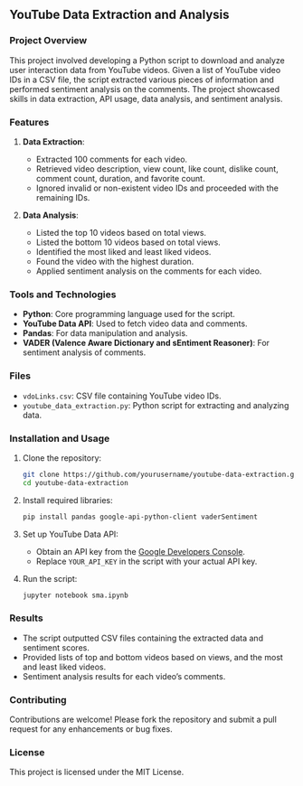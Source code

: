

## YouTube Data Extraction and Analysis

### Project Overview
This project involved developing a Python script to download and analyze user interaction data from YouTube videos. Given a list of YouTube video IDs in a CSV file, the script extracted various pieces of information and performed sentiment analysis on the comments. The project showcased skills in data extraction, API usage, data analysis, and sentiment analysis.

### Features
1. **Data Extraction**: 
    - Extracted 100 comments for each video.
    - Retrieved video description, view count, like count, dislike count, comment count, duration, and favorite count.
    - Ignored invalid or non-existent video IDs and proceeded with the remaining IDs.

2. **Data Analysis**:
    - Listed the top 10 videos based on total views.
    - Listed the bottom 10 videos based on total views.
    - Identified the most liked and least liked videos.
    - Found the video with the highest duration.
    - Applied sentiment analysis on the comments for each video.

### Tools and Technologies
- **Python**: Core programming language used for the script.
- **YouTube Data API**: Used to fetch video data and comments.
- **Pandas**: For data manipulation and analysis.
- **VADER (Valence Aware Dictionary and sEntiment Reasoner)**: For sentiment analysis of comments.

### Files
- `vdoLinks.csv`: CSV file containing YouTube video IDs.
- `youtube_data_extraction.py`: Python script for extracting and analyzing data.

### Installation and Usage
1. Clone the repository:
   ```bash
   git clone https://github.com/yourusername/youtube-data-extraction.git
   cd youtube-data-extraction
   ```

2. Install required libraries:
   ```bash
   pip install pandas google-api-python-client vaderSentiment
   ```

3. Set up YouTube Data API:
   - Obtain an API key from the [Google Developers Console](https://console.developers.google.com/).
   - Replace `YOUR_API_KEY` in the script with your actual API key.

4. Run the script:
   ```bash
   jupyter notebook sma.ipynb
   ```

### Results
- The script outputted CSV files containing the extracted data and sentiment scores.
- Provided lists of top and bottom videos based on views, and the most and least liked videos.
- Sentiment analysis results for each video’s comments.

### Contributing
Contributions are welcome! Please fork the repository and submit a pull request for any enhancements or bug fixes.

### License
This project is licensed under the MIT License.

